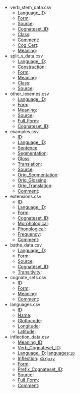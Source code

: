 * verb_stem_data.csv<a name="verb_stem_data">
  * [Language_ID](dataLanguage_ID.csv)<a name="verb_stem_data.Language_ID">: 
  * [Form](dataForm.csv)<a name="verb_stem_data.Form">: 
  * [Source](dataSource.csv)<a name="verb_stem_data.Source">: 
  * [Cognateset_ID](dataCognateset_ID.csv)<a name="verb_stem_data.Cognateset_ID">: 
  * [Class](dataClass.csv)<a name="verb_stem_data.Class">: 
  * [Comment](dataComment.csv)<a name="verb_stem_data.Comment">: 
  * [Cog_Cert](dataCog_Cert.csv)<a name="verb_stem_data.Cog_Cert">: 
  * [Meaning](dataMeaning.csv)<a name="verb_stem_data.Meaning">: 
* split_s_data.csv<a name="split_s_data">
  * [Language_ID](dataLanguage_ID.csv)<a name="split_s_data.Language_ID">: 
  * [Construction](dataConstruction.csv)<a name="split_s_data.Construction">: 
  * [Form](dataForm.csv)<a name="split_s_data.Form">: 
  * [Meaning](dataMeaning.csv)<a name="split_s_data.Meaning">: 
  * [Class](dataClass.csv)<a name="split_s_data.Class">: 
  * [Source](dataSource.csv)<a name="split_s_data.Source">: 
* other_lexemes.csv<a name="other_lexemes">
  * [Language_ID](dataLanguage_ID.csv)<a name="other_lexemes.Language_ID">: 
  * [Form](dataForm.csv)<a name="other_lexemes.Form">: 
  * [Meaning](dataMeaning.csv)<a name="other_lexemes.Meaning">: 
  * [Source](dataSource.csv)<a name="other_lexemes.Source">: 
  * [Full_Form](dataFull_Form.csv)<a name="other_lexemes.Full_Form">: 
  * [Cognateset_ID](dataCognateset_ID.csv)<a name="other_lexemes.Cognateset_ID">: 
* examples.csv<a name="examples">
  * [ID](dataID.csv)<a name="examples.ID">: 
  * [Language_ID](dataLanguage_ID.csv)<a name="examples.Language_ID">: 
  * [Sentence](dataSentence.csv)<a name="examples.Sentence">: 
  * [Segmentation](dataSegmentation.csv)<a name="examples.Segmentation">: 
  * [Gloss](dataGloss.csv)<a name="examples.Gloss">: 
  * [Translation](dataTranslation.csv)<a name="examples.Translation">: 
  * [Source](dataSource.csv)<a name="examples.Source">: 
  * [Orig_Segmentation](dataOrig_Segmentation.csv)<a name="examples.Orig_Segmentation">: 
  * [Orig_Glossing](dataOrig_Glossing.csv)<a name="examples.Orig_Glossing">: 
  * [Orig_Translation](dataOrig_Translation.csv)<a name="examples.Orig_Translation">: 
  * [Comment](dataComment.csv)<a name="examples.Comment">: 
* extensions.csv<a name="extensions">
  * [ID](dataID.csv)<a name="extensions.ID">: 
  * [Language_ID](dataLanguage_ID.csv)<a name="extensions.Language_ID">: 
  * [Form](dataForm.csv)<a name="extensions.Form">: 
  * [Cognateset_ID](dataCognateset_ID.csv)<a name="extensions.Cognateset_ID">: 
  * [Morphological](dataMorphological.csv)<a name="extensions.Morphological">: 
  * [Phonological](dataPhonological.csv)<a name="extensions.Phonological">: 
  * [Frequency](dataFrequency.csv)<a name="extensions.Frequency">: 
  * [Comment](dataComment.csv)<a name="extensions.Comment">: 
* bathe_data.csv<a name="bathe_data">
  * [Language_ID](dataLanguage_ID.csv)<a name="bathe_data.Language_ID">: 
  * [Form](dataForm.csv)<a name="bathe_data.Form">: 
  * [Source](dataSource.csv)<a name="bathe_data.Source">: 
  * [Cognateset_ID](dataCognateset_ID.csv)<a name="bathe_data.Cognateset_ID">: 
  * [Transitivity](dataTransitivity.csv)<a name="bathe_data.Transitivity">: 
* cognate_sets.csv<a name="cognate_sets">
  * [ID](dataID.csv)<a name="cognate_sets.ID">: 
  * [Form](dataForm.csv)<a name="cognate_sets.Form">: 
  * [Meaning](dataMeaning.csv)<a name="cognate_sets.Meaning">: 
  * [Comment](dataComment.csv)<a name="cognate_sets.Comment">: 
* languages.csv<a name="languages">
  * [ID](dataID.csv)<a name="languages.ID">: 
  * [Name](dataName.csv)<a name="languages.Name">: 
  * [Glottocode](dataGlottocode.csv)<a name="languages.Glottocode">: 
  * [Longitude](dataLongitude.csv)<a name="languages.Longitude">: 
  * [Latitude](dataLatitude.csv)<a name="languages.Latitude">: 
* inflection_data.csv<a name="inflection_data">
  * [Meaning_ID](dataMeaning_ID.csv)<a name="inflection_data.Meaning_ID">: 
  * [Verb_Cognateset_ID](dataVerb_Cognateset_ID.csv)<a name="inflection_data.Verb_Cognateset_ID">: 
  * [Language_ID](dataLanguage_ID.csv)<a name="inflection_data.Language_ID">: [languages](#languages):[`ID`](#languages.ID)
  * [Inflection](dataInflection.csv)<a name="inflection_data.Inflection">: [xxx](#xxx):[`xxy`](#xxx.xxy)
  * [Form](dataForm.csv)<a name="inflection_data.Form">: 
  * [Prefix_Cognateset_ID](dataPrefix_Cognateset_ID.csv)<a name="inflection_data.Prefix_Cognateset_ID">: 
  * [Source](dataSource.csv)<a name="inflection_data.Source">: 
  * [Full_Form](dataFull_Form.csv)<a name="inflection_data.Full_Form">: 
  * [Comment](dataComment.csv)<a name="inflection_data.Comment">: 
